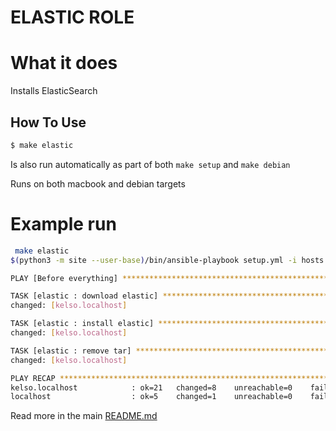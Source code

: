 # ELASTIC ROLE

# What it does

Installs ElasticSearch

## How To Use

```bash
$ make elastic
```

Is also run automatically as part of both `make setup` and `make debian`

Runs on both macbook and debian targets

# Example run

```bash
 make elastic
$(python3 -m site --user-base)/bin/ansible-playbook setup.yml -i hosts --tags "desktop"

PLAY [Before everything] **************************************************************************************************************

TASK [elastic : download elastic] *****************************************************************************************************
changed: [kelso.localhost]

TASK [elastic : install elastic] ******************************************************************************************************
changed: [kelso.localhost]

TASK [elastic : remove tar] ***********************************************************************************************************
changed: [kelso.localhost]

PLAY RECAP ****************************************************************************************************************************
kelso.localhost            : ok=21   changed=8    unreachable=0    failed=0    skipped=0    rescued=0    ignored=0
localhost                  : ok=5    changed=1    unreachable=0    failed=0    skipped=1    rescued=0    ignored=0
```

Read more in the main [README.md](../README.md)
